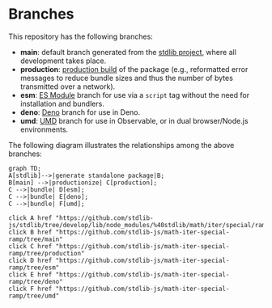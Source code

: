 <!--

@license Apache-2.0

Copyright (c) 2022 The Stdlib Authors.

Licensed under the Apache License, Version 2.0 (the "License");
you may not use this file except in compliance with the License.
You may obtain a copy of the License at

    http://www.apache.org/licenses/LICENSE-2.0

Unless required by applicable law or agreed to in writing, software
distributed under the License is distributed on an "AS IS" BASIS,
WITHOUT WARRANTIES OR CONDITIONS OF ANY KIND, either express or implied.
See the License for the specific language governing permissions and
limitations under the License.

-->

# Branches

This repository has the following branches:

-   **main**: default branch generated from the [stdlib project][stdlib-url], where all development takes place.
-   **production**: [production build][production-url] of the package (e.g., reformatted error messages to reduce bundle sizes and thus the number of bytes transmitted over a network).
-   **esm**: [ES Module][esm-url] branch for use via a `script` tag without the need for installation and bundlers.
-   **deno**: [Deno][deno-url] branch for use in Deno.
-   **umd**: [UMD][umd-url] branch for use in Observable, or in dual browser/Node.js environments.

The following diagram illustrates the relationships among the above branches:

```mermaid
graph TD;
A[stdlib]-->|generate standalone package|B;
B[main] -->|productionize| C[production];
C -->|bundle| D[esm];
C -->|bundle| E[deno];
C -->|bundle| F[umd];

click A href "https://github.com/stdlib-js/stdlib/tree/develop/lib/node_modules/%40stdlib/math/iter/special/ramp"
click B href "https://github.com/stdlib-js/math-iter-special-ramp/tree/main"
click C href "https://github.com/stdlib-js/math-iter-special-ramp/tree/production"
click D href "https://github.com/stdlib-js/math-iter-special-ramp/tree/esm"
click E href "https://github.com/stdlib-js/math-iter-special-ramp/tree/deno"
click F href "https://github.com/stdlib-js/math-iter-special-ramp/tree/umd"
```

[stdlib-url]: https://github.com/stdlib-js/stdlib/tree/develop/lib/node_modules/%40stdlib/math/iter/special/ramp
[production-url]: https://github.com/stdlib-js/math-iter-special-ramp/tree/production
[deno-url]: https://github.com/stdlib-js/math-iter-special-ramp/tree/deno
[umd-url]: https://github.com/stdlib-js/math-iter-special-ramp/tree/umd
[esm-url]: https://github.com/stdlib-js/math-iter-special-ramp/tree/esm
